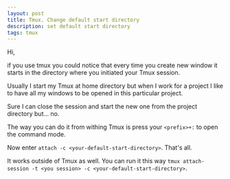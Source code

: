 ```yaml
---
layout: post
title: Tmux. Change default start directory
description: set default start directory
tags: tmux
---
```


Hi,

if you use tmux you could notice that every time you create new window
it starts in the directory where you initiated your Tmux session.

Usually I start my Tmux at home directory but when I work for a project
I like to have all my windows to be opened in this particular project.

Sure I can close the session and start the new one from the project directory but... no.

The way you can do it from withing Tmux is press your `<prefix>+:` to open the command mode.

Now enter `attach -c <your-default-start-directory>`.
That's all.

It works outside of Tmux as well. You can run it this way `tmux attach-session -t <you session> -c <your-default-start-directory>`.
